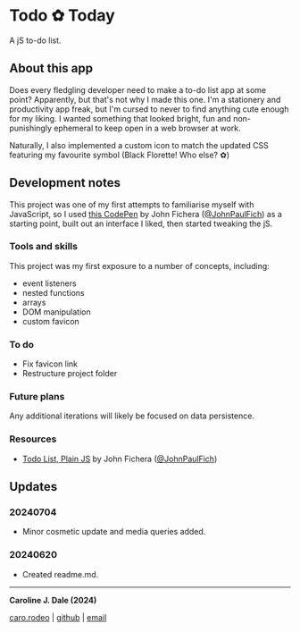 # Todo ✿ Today
A jS to-do list.
      
## About this app
Does every fledgling developer need to make a to-do list app at some point? Apparently, but that's not why I made this one. I'm a stationery and productivity app freak, but I'm cursed to never to find anything cute enough for my liking. I wanted something that looked bright, fun and non-punishingly ephemeral to keep open in a web browser at work.

Naturally, I also implemented a custom icon to match the updated CSS featuring my favourite symbol (Black Florette! Who else? ✿)


## Development notes
 This project was one of my first attempts to familiarise myself with JavaScript, so I used <a href="https://codepen.io/JohnPaulFich/pen/MXmzzM">this CodePen</a> by John Fichera (<a href="https://codepen.io/JohnPaulFich">@JohnPaulFich</a>) as a starting point, built out an interface I liked, then started tweaking the jS.

### Tools and skills 
This project was my first exposure to a number of concepts, including:
+ event listeners
+ nested functions
+ arrays
+ DOM manipulation
+ custom favicon

### To do
+ Fix favicon link
+ Restructure project folder

### Future plans
 Any additional iterations will likely be focused on data persistence.

### Resources
+ <a href="https://codepen.io/JohnPaulFich/pen/MXmzzM">Todo List, Plain JS</a> by John Fichera (<a href="https://codepen.io/JohnPaulFich">@JohnPaulFich</a>)

## Updates
### 20240704 
+ Minor cosmetic update and media queries added.
### 20240620
+ Created readme.md.

---

__Caroline J. Dale (2024)__

[caro.rodeo](https://caro.rodeo) | [github](http://github.com/carolinejdale) | [email](mailto:carolinejdale@gmail.com)